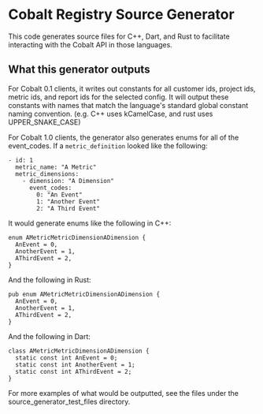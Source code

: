 # Cobalt Registry Source Generator
This code generates source files for C++, Dart, and Rust to facilitate
interacting with the Cobalt API in those languages.

## What this generator outputs
For Cobalt 0.1 clients, it writes out constants for all customer ids, project
ids, metric ids, and report ids for the selected config. It will output these
constants with names that match the language's standard global constant naming
convention. (e.g. C++ uses kCamelCase, and rust uses UPPER_SNAKE_CASE)

For Cobalt 1.0 clients, the generator also generates enums for all of the
event_codes. If a `metric_definition` looked like the following:

```
- id: 1
  metric_name: "A Metric"
  metric_dimensions:
    - dimension: "A Dimension"
      event_codes:
        0: "An Event"
        1: "Another Event"
        2: "A Third Event"
```

It would generate enums like the following in C++:

```
enum AMetricMetricDimensionADimension {
  AnEvent = 0,
  AnotherEvent = 1,
  AThirdEvent = 2,
}
```

And the following in Rust:

```
pub enum AMetricMetricDimensionADimension {
  AnEvent = 0,
  AnotherEvent = 1,
  AThirdEvent = 2,
}
```

And the following in Dart:

```
class AMetricMetricDimensionADimension {
  static const int AnEvent = 0;
  static const int AnotherEvent = 1;
  static const int AThirdEvent = 2;
}
```

For more examples of what would be outputted, see the files under the
source_generator_test_files directory.
